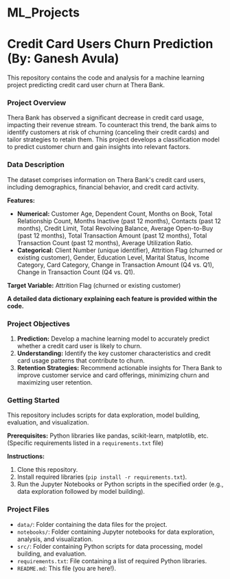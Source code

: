# ML_Projects
# Credit Card Users Churn Prediction (By: Ganesh Avula)

This repository contains the code and analysis for a machine learning project predicting credit card user churn at Thera Bank.

### Project Overview

Thera Bank has observed a significant decrease in credit card usage, impacting their revenue stream. To counteract this trend, the bank aims to identify customers at risk of churning (canceling their credit cards) and tailor strategies to retain them. This project develops a classification model to predict customer churn and gain insights into relevant factors.

### Data Description

The dataset comprises information on Thera Bank's credit card users, including demographics, financial behavior, and credit card activity.

**Features:**

* **Numerical:** Customer Age, Dependent Count, Months on Book, Total Relationship Count, Months Inactive (past 12 months), Contacts (past 12 months), Credit Limit, Total Revolving Balance, Average Open-to-Buy (past 12 months), Total Transaction Amount (past 12 months), Total Transaction Count (past 12 months), Average Utilization Ratio.
* **Categorical:** Client Number (unique identifier), Attrition Flag (churned or existing customer), Gender, Education Level, Marital Status, Income Category, Card Category, Change in Transaction Amount (Q4 vs. Q1), Change in Transaction Count (Q4 vs. Q1).

**Target Variable:** Attrition Flag (churned or existing customer)

**A detailed data dictionary explaining each feature is provided within the code.**

### Project Objectives

1. **Prediction:** Develop a machine learning model to accurately predict whether a credit card user is likely to churn.
2. **Understanding:** Identify the key customer characteristics and credit card usage patterns that contribute to churn.
3. **Retention Strategies:** Recommend actionable insights for Thera Bank to improve customer service and card offerings, minimizing churn and maximizing user retention.

### Getting Started

This repository includes scripts for data exploration, model building, evaluation, and visualization.

**Prerequisites:** Python libraries like pandas, scikit-learn, matplotlib, etc. (Specific requirements listed in a `requirements.txt` file)

**Instructions:**

1. Clone this repository.
2. Install required libraries (`pip install -r requirements.txt`).
3. Run the Jupyter Notebooks or Python scripts in the specified order (e.g., data exploration followed by model building).

### Project Files

* `data/`: Folder containing the data files for the project.
* `notebooks/`: Folder containing Jupyter notebooks for data exploration, analysis, and visualization.
* `src/`: Folder containing Python scripts for data processing, model building, and evaluation.
* `requirements.txt`: File containing a list of required Python libraries.
* `README.md`: This file (you are here!).



